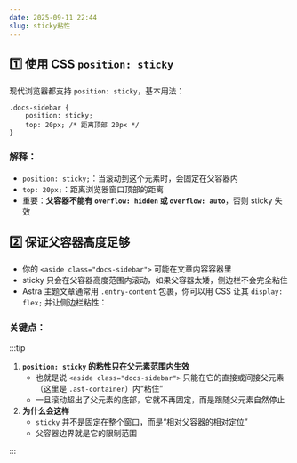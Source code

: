 ```yaml
---
date: 2025-09-11 22:44
slug: sticky粘性
---
```




## 1️⃣ 使用 CSS `position: sticky`

现代浏览器都支持 `position: sticky`，基本用法：

```
.docs-sidebar {
    position: sticky;
    top: 20px; /* 距离顶部 20px */
}
```

### 解释：

- `position: sticky;`：当滚动到这个元素时，会固定在父容器内
- `top: 20px;`：距离浏览器窗口顶部的距离
- 重要：**父容器不能有 `overflow: hidden` 或 `overflow: auto`**，否则 sticky 失效

<!-- truncate -->



## 2️⃣ 保证父容器高度足够

- 你的 `<aside class="docs-sidebar">` 可能在文章内容容器里
- sticky 只会在父容器高度范围内滚动，如果父容器太矮，侧边栏不会完全粘住
- Astra 主题文章通常用 `.entry-content` 包裹，你可以用 CSS 让其 `display: flex;` 并让侧边栏粘性：

### 关键点：

:::tip

1. **`position: sticky` 的粘性只在父元素范围内生效**
   - 也就是说 `<aside class="docs-sidebar">` 只能在它的直接或间接父元素（这里是 `.ast-container`）内“粘住”
   - 一旦滚动超出了父元素的底部，它就不再固定，而是跟随父元素自然停止
2. **为什么会这样**
   - `sticky` 并不是固定在整个窗口，而是“相对父容器的相对定位”
   - 父容器边界就是它的限制范围

:::
